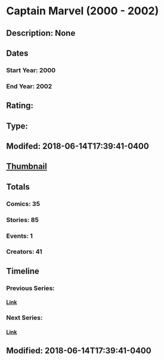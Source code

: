 # Captain Marvel (2000 - 2002)
## Description: None
## Dates
### Start Year: 2000
### End Year: 2002
## Rating: 
## Type: 
## Modifed: 2018-06-14T17:39:41-0400
## [Thumbnail](http://i.annihil.us/u/prod/marvel/i/mg/b/b0/5b22e02ec8bc3.jpg)
## Totals
### Comics: 35
### Stories: 85
### Events: 1
### Creators: 41
## Timeline
### Previous Series: 
#### [Link]()
### Next Series: 
#### [Link]()
## Modified: 2018-06-14T17:39:41-0400